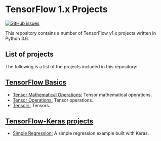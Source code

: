 # TensorFlow 1.x Projects
[![GitHub issues](https://img.shields.io/github/issues/Carla-de-Beer/tensorflow-1.x-projects.svg?style=flat-square)](https://github.com/Carla-de-Beer/tensorflow-1.x-projects/issues)

This repository contains a number of TensorFlow v1.x projects written in Python 3.6.

## List of projects

The following is a list of the projects included in this repository:

## [TensorFlow Basics](https://github.com/Carla-de-Beer/tensorflow-1.x-projects/tree/development/tensorflow-basics)
* [Tensor Mathematical Operations:](https://github.com/Carla-de-Beer/tensorflow-1.x-projects/tree/development/tensorFlow-basics/Tensor%20Mathematical%20Operations) Tensor mathematical operations.
* [Tensor Operations:](https://github.com/Carla-de-Beer/tensorflow-1.x-projects/tree/development/tensorFlow-basics/tensor-operations) Tensor operations.
* [Tensors:](https://github.com/Carla-de-Beer/tensorflow-1.x-projects/tree/development/tensorFlow-basics/tensors) Tensors.

## [TensorFlow-Keras projects](https://github.com/Carla-de-Beer/tensorflow-1.x-projects/tree/development/tensorflow-keras-projects)
* [Simple Regression:](https://github.com/Carla-de-Beer/tensorflow-1.x-projects/tree/development/tensorflow-keras-projects/simple-regression) A simple regression example built with Keras.